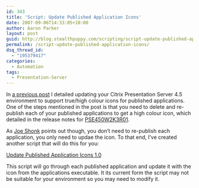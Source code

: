 ```yaml
---
id: 343
title: 'Script: Update Published Application Icons'
date: 2007-09-06T14:33:05+10:00
author: Aaron Parker
layout: post
guid: http://blog.stealthpuppy.com/scripting/script-update-published-application-icons
permalink: /script-update-published-application-icons/
dsq_thread_id:
  - "195379417"
categories:
  - Automation
tags:
  - Presentation-Server
---
```

In [a previous post](http://stealthpuppy.com/terminal-server/high-colour-icons-for-citrix-presentation-server-applications) I detailed updating your Citrix Presentation Server 4.5 environment to support true/high colour icons for published applications. One of the steps mentioned in the post is that you need to delete and re-publish each of your published applications to get a high colour icon, which detailed in the release notes for [PSE450W2K3R01](http://support.citrix.com/article/CTX112618).

As [Joe Shonk](http://stealthpuppy.com/terminal-server/high-colour-icons-for-citrix-presentation-server-applications#comment-3695) points out though, you don&#8217;t need to re-publish each application, you only need to updae the icon. To that end, I&#8217;ve created another script that will do this for you:

[Update Published Application Icons 1.0](http://stealthpuppy.com/unattended/wsf-update-published-application-icons-10)

This script will go through each published application and update it with the icon from the applications executable. It its current form the script may not be suitable for your environment so you may need to modify it.